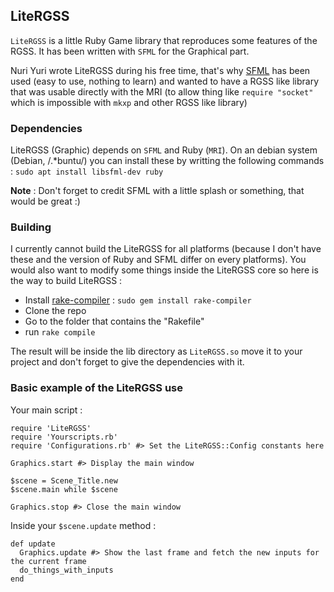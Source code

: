 ## LiteRGSS

`LiteRGSS` is a little Ruby Game library that reproduces some features of the RGSS. It has been written with `SFML` for the Graphical part.

Nuri Yuri wrote LiteRGSS during his free time, that's why [SFML](https://www.sfml-dev.org/index-fr.php"SFML") has been used (easy to use, nothing to learn) and wanted to have a RGSS like library that was usable directly with the MRI (to allow thing like `require "socket"` which is impossible with `mkxp` and other RGSS like library)

### Dependencies

LiteRGSS (Graphic) depends on `SFML` and Ruby (`MRI`). On an debian system (Debian, /.*buntu/) you can install these by writting the following commands :
```sudo apt install libsfml-dev ruby```

**Note** : Don't forget to credit SFML with a little splash or something, that would be great :)

### Building

I currently cannot build the LiteRGSS for all platforms (because I don't have these and the version of Ruby and SFML differ on every platforms). You would also want to modify some things inside the LiteRGSS core so here is the way to build LiteRGSS :

- Install [rake-compiler](https://github.com/rake-compiler/rake-compiler"rake-compiler") : `sudo gem install rake-compiler`
- Clone the repo
- Go to the folder that contains the "Rakefile"
- run `rake compile`

The result will be inside the lib directory as `LiteRGSS.so` move it to your project and don't forget to give the dependencies with it.

### Basic example of the LiteRGSS use

Your main script :

    require 'LiteRGSS'
    require 'Yourscripts.rb'
    require 'Configurations.rb' #> Set the LiteRGSS::Config constants here
    
    Graphics.start #> Display the main window
    
    $scene = Scene_Title.new
    $scene.main while $scene
    
    Graphics.stop #> Close the main window
   Inside your `$scene.update` method :

    def update
      Graphics.update #> Show the last frame and fetch the new inputs for the current frame
      do_things_with_inputs
    end
